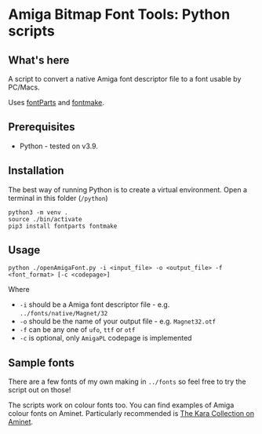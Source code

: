 # Amiga Bitmap Font Tools: Python scripts

## What's here

A script to convert a native Amiga font descriptor file to a font usable by PC/Macs.

Uses [fontParts](https://fontparts.robotools.dev/en/stable/) and [fontmake](https://github.com/googlefonts/fontmake).

## Prerequisites

- Python - tested on v3.9.
## Installation

The best way of running Python is to create a virtual environment. Open a terminal in this folder (`/python`)

```
python3 -m venv .
source ./bin/activate
pip3 install fontparts fontmake
```

## Usage

```
python ./openAmigaFont.py -i <input_file> -o <output_file> -f <font_format> [-c <codepage>]
```

Where
- `-i` should be a Amiga font descriptor file - e.g. `../fonts/native/Magnet/32`
- `-o` should be the name of your output file - e.g. `Magnet32.otf`
- `-f` can be any one of `ufo`, `ttf` or `otf`
- `-c` is optional, only `AmigaPL` codepage is implemented

## Sample fonts

There are a few fonts of my own making in `../fonts` so feel free to try the script out on those!

The scripts work on colour fonts too. You can find examples of Amiga colour fonts on Aminet. Particularly
recommended is [The Kara Collection on Aminet](https://aminet.net/package/text/bfont/TKC_ColorFonts).
